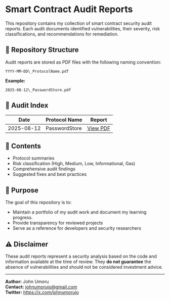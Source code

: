 # Smart Contract Audit Reports

This repository contains my collection of smart contract security audit reports. Each audit documents identified vulnerabilities, their severity, risk classifications, and recommendations for remediation.

## 📂 Repository Structure
Audit reports are stored as PDF files with the following naming convention:

```
YYYY-MM-DD\_ProtocolName.pdf
```

**Example:**
```
2025-08-12\_PasswordStore.pdf
```
## 📑 Audit Index

| Date       | Protocol Name | Report                                   |
| ---------- | ------------- | ---------------------------------------- |
| 2025-08-12 | PasswordStore | [View PDF](2025-08-12_PasswordStore.pdf) |

## 📜 Contents
- Protocol summaries
- Risk classification (High, Medium, Low, Informational, Gas)
- Comprehensive audit findings
- Suggested fixes and best practices

## 📌 Purpose
The goal of this repository is to:
- Maintain a portfolio of my audit work and document my learning progress.
- Provide transparency for reviewed projects
- Serve as a reference for developers and security researchers

## ⚠️ Disclaimer
These audit reports represent a security analysis based on the code and information available at the time of review. They **do not guarantee** the absence of vulnerabilities and should not be considered investment advice.

---

**Author:** John Umoru  
**Contact:** johnumorujo@gmail.com  
**Twitter:** https://x.com/johnumorujo



